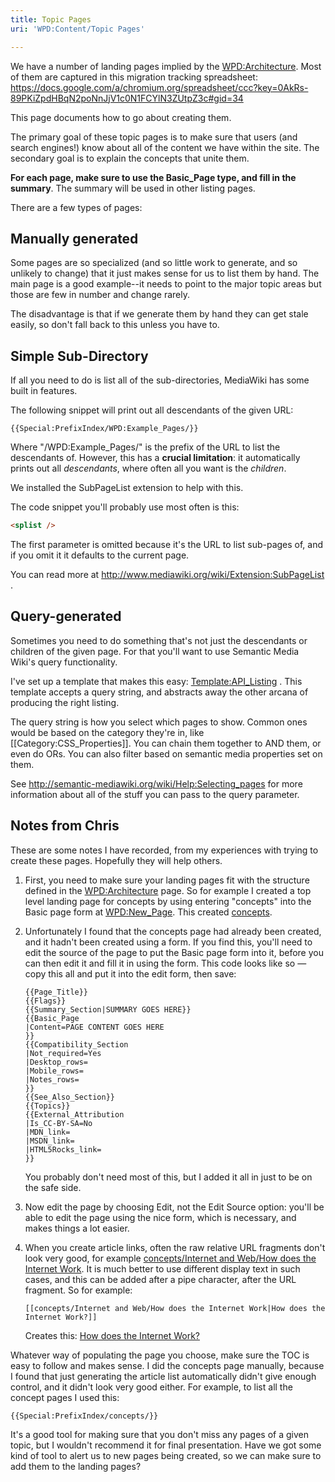 ```yaml
---
title: Topic Pages
uri: 'WPD:Content/Topic Pages'

---
```

We have a number of landing pages implied by the [WPD:Architecture](/WPD:Architecture). Most of them are captured in this migration tracking spreadsheet: <https://docs.google.com/a/chromium.org/spreadsheet/ccc?key=0AkRs-89PKiZpdHBqN2poNnJjV1c0N1FCYlN3ZUtpZ3c#gid=34>

This page documents how to go about creating them.

The primary goal of these topic pages is to make sure that users (and search engines!) know about all of the content we have within the site. The secondary goal is to explain the concepts that unite them.

**For each page, make sure to use the Basic\_Page type, and fill in the summary**. The summary will be used in other listing pages.

There are a few types of pages:

## <span>Manually generated</span>

Some pages are so specialized (and so little work to generate, and so unlikely to change) that it just makes sense for us to list them by hand. The main page is a good example--it needs to point to the major topic areas but those are few in number and change rarely.

The disadvantage is that if we generate them by hand they can get stale easily, so don't fall back to this unless you have to.

## <span>Simple Sub-Directory</span>

If all you need to do is list all of the sub-directories, MediaWiki has some built in features.

The following snippet will print out all descendants of the given URL:

    {{Special:PrefixIndex/WPD:Example_Pages/}}

Where "/WPD:Example\_Pages/" is the prefix of the URL to list the descendants of. However, this has a **crucial limitation**: it automatically prints out all *descendants*, where often all you want is the *children*.

We installed the SubPageList extension to help with this.

The code snippet you'll probably use most often is this:

``` html
<splist />
```

 The first parameter is omitted because it's the URL to list sub-pages of, and if you omit it it defaults to the current page.

You can read more at <http://www.mediawiki.org/wiki/Extension:SubPageList> .

## <span>Query-generated</span>

Sometimes you need to do something that's not just the descendants or children of the given page. For that you'll want to use Semantic Media Wiki's query functionality.

I've set up a template that makes this easy: [Template:API\_Listing](/Template:API_Listing) . This template accepts a query string, and abstracts away the other arcana of producing the right listing.

The query string is how you select which pages to show. Common ones would be based on the category they're in, like [[Category:CSS\_Properties]]. You can chain them together to AND them, or even do ORs. You can also filter based on semantic media properties set on them.

See <http://semantic-mediawiki.org/wiki/Help:Selecting_pages> for more information about all of the stuff you can pass to the query parameter.

## <span>Notes from Chris</span>

These are some notes I have recorded, from my experiences with trying to create these pages. Hopefully they will help others.

1.  First, you need to make sure your landing pages fit with the structure defined in the [WPD:Architecture](/WPD:Architecture) page. So for example I created a top level landing page for concepts by using entering "concepts" into the Basic page form at [WPD:New\_Page](/WPD:New_Page). This created [concepts](/concepts).

2.  Unfortunately I found that the concepts page had already been created, and it hadn't been created using a form. If you find this, you'll need to edit the source of the page to put the Basic page form into it, before you can then edit it and fill it in using the form. This code looks like so — copy this all and put it into the edit form, then save:

        {{Page_Title}}
        {{Flags}}
        {{Summary_Section|SUMMARY GOES HERE}}
        {{Basic_Page
        |Content=PAGE CONTENT GOES HERE
        }}
        {{Compatibility_Section
        |Not_required=Yes
        |Desktop_rows=
        |Mobile_rows=
        |Notes_rows=
        }}
        {{See_Also_Section}}
        {{Topics}}
        {{External_Attribution
        |Is_CC-BY-SA=No
        |MDN_link=
        |MSDN_link=
        |HTML5Rocks_link=
        }}

    You probably don't need most of this, but I added it all in just to be on the safe side.

3.  Now edit the page by choosing Edit, not the Edit Source option: you'll be able to edit the page using the nice form, which is necessary, and makes things a lot easier.

4.  When you create article links, often the raw relative URL fragments don't look very good, for example [concepts/Internet and Web/How does the Internet Work](/concepts/Internet_and_Web/How_does_the_Internet_Work). It is much better to use different display text in such cases, and this can be added after a pipe character, after the URL fragment. So for example:

        [[concepts/Internet and Web/How does the Internet Work|How does the Internet Work?]]

    Creates this: [How does the Internet Work?](/concepts/Internet_and_Web/How_does_the_Internet_Work)

Whatever way of populating the page you choose, make sure the TOC is easy to follow and makes sense. I did the concepts page manually, because I found that just generating the article list automatically didn't give enough control, and it didn't look very good either. For example, to list all the concept pages I used this:

    {{Special:PrefixIndex/concepts/}}

It's a good tool for making sure that you don't miss any pages of a given topic, but I wouldn't recommend it for final presentation. Have we got some kind of tool to alert us to new pages being created, so we can make sure to add them to the landing pages?